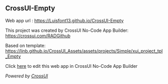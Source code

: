 ## CrossUI-Empty
Web app url : https://Luisfont13.github.io/CrossUI-Empty

This project was created by CrossUI No-Code App Builder: https://crossui.com/RADGithub

Based on template: https://linb.github.io/CrossUI_Assets/assets/projects/Simple/xui_project_tpl_Empty

Click [here](https://crossui.com/RADGithub/#!from=github&owner=Luisfont13&repo=CrossUI-Empty) to edit this web app in CrossUI No-Code App Builder

<i>Powered by [CrossUI](https://crossui.com)</i>
